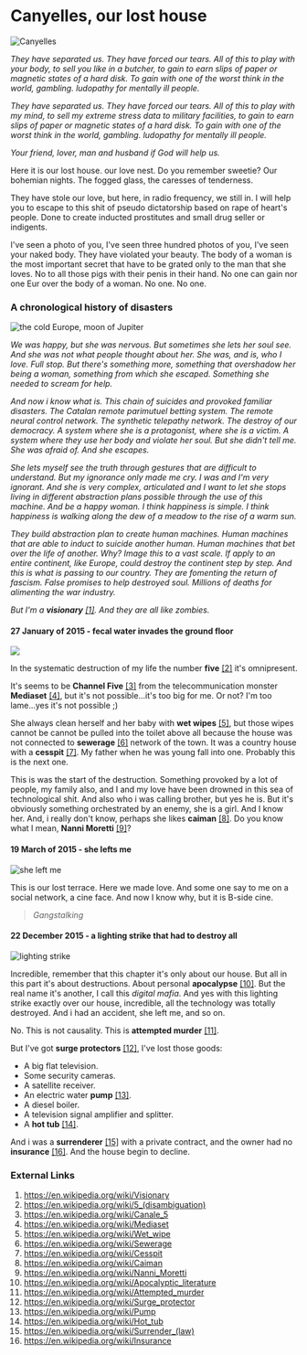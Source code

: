 # Canyelles, our lost house

![Canyelles](http://telecomlobby.com/Images/35299207_456863851422799_639551734527557632_n.jpg)

*They have separated us. They have forced our tears. All of this to play with your body, to sell you like in a butcher, to gain to earn slips of paper or magnetic states of a hard disk. To gain with one of the worst think in the world, gambling. ludopathy for mentally ill people.*

*They have separated us. They have forced our tears. All of this to play with my mind, to sell my extreme stress data to military facilities, to gain to earn slips of paper or magnetic states of a hard disk. To gain with one of the worst think in the world, gambling. ludopathy for mentally ill people.*

*Your friend, lover, man and husband if God will help us.*

Here it is our lost house. our love nest. Do you remember sweetie? Our bohemian nights. The fogged glass, the caresses of tenderness.

They have stole our love, but here, in radio frequency, we still in. I will help you to escape to this shit of pseudo dictatorship based on rape of heart's people. Done to create inducted prostitutes and small drug seller or indigents. 

I've seen a photo of you, I've seen three hundred photos of you, I've seen your naked body. They have violated your beauty. The body of a woman is the most important secret that have to be grated only to the man that she loves. No to all those pigs with their penis in their hand. No one can gain nor one Eur over the body of a woman. No one. No one.

### A chronological history of disasters 

![the cold Europe, moon of Jupiter](http://telecomlobby.com/Images/800px-Europa-moon-with-margins.jpg)

*We was happy, but she was nervous. But sometimes she lets her soul see. And she was not what people thought about her. She was, and is, who I love. Full stop. But there's something more, something that overshadow her being a woman, something from which she escaped. Something she needed to scream for help.*

*And now i know what is. This chain of suicides and provoked familiar disasters. The Catalan remote parimutuel  betting system. The remote neural control network. The synthetic telepathy network. The destroy of our democracy. A system where she is a protagonist, where she is a victim. A system where they use her body and violate her soul. But she didn't tell me. She was afraid of. And she escapes.*

*She lets myself see the truth through gestures that are difficult to understand. But my ignorance only made me cry. I was and I'm very ignorant. And she is very complex, articulated and I want to let she stops  living in different abstraction plans possible through the use of this machine. And be a happy woman. I think happiness is simple. I think happiness is walking along the dew of a meadow to the rise of a warm sun.* 

*They build abstraction plan to create human machines. Human machines that are able to induct to suicide another human. Human machines that bet over the life of another.  Why? Image this to a vast scale. If apply to an entire continent, like Europe, could destroy the continent step by step. And this is what is passing to our country. They are fomenting the return of fascism. False promises to help destroyed soul. Millions of deaths for alimenting the war industry.*

*But I'm a **visionary** [[1]](https://en.wikipedia.org/wiki/Visionary). And they are all like zombies.*

#### 27 January of 2015 - fecal water invades the ground floor

![](http://telecomlobby.com/Images/IMG-20150127-WA0005.jpg)

In the systematic destruction of my life the number **five** [[2]](https://en.wikipedia.org/wiki/5_(disambiguation)) it's omnipresent. 

It's seems to be **Channel Five** [[3]](https://en.wikipedia.org/wiki/Canale_5) from the telecommunication monster **Mediaset** [[4]](https://en.wikipedia.org/wiki/Mediaset), but it's not possible...it's too big for me. Or not? I'm too lame...yes it's not possible ;) 

She always clean herself and her baby with **wet wipes** [[5]](https://en.wikipedia.org/wiki/Wet_wipe), but those wipes cannot be cannot be pulled into the toilet above all because the house was not connected to **sewerage** [[6]](https://en.wikipedia.org/wiki/Sewerage) network of the town. It was a country house with a **cesspit** [[7]](https://en.wikipedia.org/wiki/Cesspit). My father when he was young fall into one. Probably this is the next one.

This is was the start of the destruction. Something provoked by a lot of people, my family also, and I and my love have been drowned in this sea of technological shit. And also who i was calling brother, but yes he is. But it's obviously something orchestrated by an enemy, she is a girl. And I know her. And, i really don't know, perhaps she likes **caiman** [[8]](https://en.wikipedia.org/wiki/Caiman). Do you know what I mean, **Nanni Moretti** [[9]](https://en.wikipedia.org/wiki/Nanni_Moretti)?

#### 19 March of 2015 - she lefts me

![she left me](http://telecomlobby.com/Images/IMG-20150319-WA0000.jpeg)

This is our lost terrace. Here we made love. And some one say to me on a social network, a cine face. And now I know why, but it is B-side cine. 

> *Gangstalking*

#### 22 December 2015 - a lighting strike that had to destroy all

![lighting strike](http://telecomlobby.com/Images/6RFGJ2F65QI6TFEGIBWI6S7HAY.jpg)

Incredible, remember that this chapter it's only about our house. But all in this part it's about destructions. About personal **apocalypse** [[10]](https://en.wikipedia.org/wiki/Apocalyptic_literature). But the real name it's another, I call this *digital mafia*. And yes with this lighting strike exactly over our house, incredible, all the technology was totally destroyed. And i had an accident, she left me, and so on. 

No. This is not causality. This is **attempted murder** [[11]](https://en.wikipedia.org/wiki/Attempted_murder).

But I've got **surge protectors** [[12]](https://en.wikipedia.org/wiki/Surge_protector), I've lost those goods:

- A big flat television.
- Some security cameras.
- A satellite receiver.
- An electric water **pump** [[13]](https://en.wikipedia.org/wiki/Pump).
- A diesel boiler.
- A television signal amplifier and splitter.
- A **hot tub** [[14]](https://en.wikipedia.org/wiki/Hot_tub).

And i was a **surrenderer** [[15]](https://en.wikipedia.org/wiki/Surrender_(law)) with a private contract, and the owner had no **insurance** [[16]](https://en.wikipedia.org/wiki/Insurance). And the house begin to decline.

### External Links

1. https://en.wikipedia.org/wiki/Visionary
2. https://en.wikipedia.org/wiki/5_(disambiguation)
3. https://en.wikipedia.org/wiki/Canale_5
4. https://en.wikipedia.org/wiki/Mediaset
5. https://en.wikipedia.org/wiki/Wet_wipe
6. https://en.wikipedia.org/wiki/Sewerage
7. https://en.wikipedia.org/wiki/Cesspit
8. https://en.wikipedia.org/wiki/Caiman
9. https://en.wikipedia.org/wiki/Nanni_Moretti
10. https://en.wikipedia.org/wiki/Apocalyptic_literature
11. https://en.wikipedia.org/wiki/Attempted_murder
12. https://en.wikipedia.org/wiki/Surge_protector
13. https://en.wikipedia.org/wiki/Pump
14. https://en.wikipedia.org/wiki/Hot_tub
15. https://en.wikipedia.org/wiki/Surrender_(law)
16. https://en.wikipedia.org/wiki/Insurance